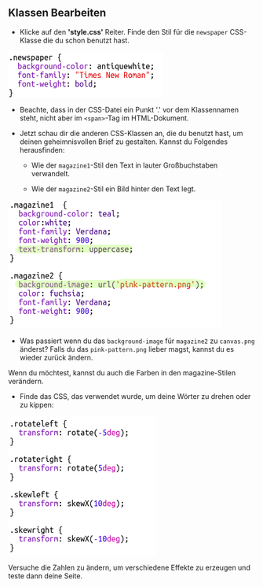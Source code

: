 ## Klassen Bearbeiten

+ Klicke auf den **'style.css'** Reiter. Finde den Stil für die `newspaper` CSS-Klasse die du schon benutzt hast.

![Screenshot](images/letter-newspaper.png)

+ Beachte, dass in der CSS-Datei ein Punkt '.' vor dem Klassennamen steht, nicht aber im `<span>`-Tag im HTML-Dokument.

+ Jetzt schau dir die anderen CSS-Klassen an, die du benutzt hast, um deinen geheimnisvollen Brief zu gestalten. Kannst du Folgendes herausfinden:
    
    + Wie der `magazine1`-Stil den Text in lauter Großbuchstaben verwandelt.
    
    + Wie der `magazine2`-Stil ein Bild hinter den Text legt.

![Screenshot](images/letter-magazines.png)

+ Was passiert wenn du das `background-image` für `magazine2` zu `canvas.png` änderst? Falls du das `pink-pattern.png` lieber magst, kannst du es wieder zurück ändern. 

Wenn du möchtest, kannst du auch die Farben in den magazine-Stilen verändern.

+ Finde das CSS, das verwendet wurde, um deine Wörter zu drehen oder zu kippen:

![Screenshot](images/letter-rotate-skew.png)

Versuche die Zahlen zu ändern, um verschiedene Effekte zu erzeugen und teste dann deine Seite.